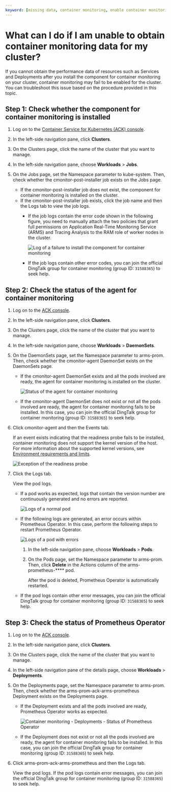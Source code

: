 ```yaml
---
keyword: [missing data, container monitoring, enable container monitoring for a cluster]
---
```


# What can I do if I am unable to obtain container monitoring data for my cluster?

If you cannot obtain the performance data of resources such as Services and Deployments after you install the component for container monitoring on your cluster, container monitoring may fail to be enabled for the cluster. You can troubleshoot this issue based on the procedure provided in this topic.

## Step 1: Check whether the component for container monitoring is installed

1.  Log on to the [Container Service for Kubernetes \(ACK\) console](https://cs.console.aliyun.com).

2.  In the left-side navigation pane, click **Clusters**.

3.  On the Clusters page, click the name of the cluster that you want to manage.

4.  In the left-side navigation pane, choose **Workloads** \> **Jobs**.

5.  On the Jobs page, set the Namespace parameter to kube-system. Then, check whether the cmonitor-post-installer job exists on the Jobs page.

    -   If the cmonitor-post-installer job does not exist, the component for container monitoring is installed on the cluster.
    -   If the cmonitor-post-installer job exists, click the job name and then the Logs tab to view the job logs.
        -   If the job logs contain the error code shown in the following figure, you need to manually attach the two policies that grant full permissions on Application Real-Time Monitoring Service \(ARMS\) and Tracing Analysis to the RAM role of worker nodes in the cluster.

            ![Log of a failure to install the component for container monitoring](https://static-aliyun-doc.oss-accelerate.aliyuncs.com/assets/img/en-US/9157565261/p286632.png)

        -   If the job logs contain other error codes, you can join the official DingTalk group for container monitoring \(group ID: `31588365`\) to seek help.

## Step 2: Check the status of the agent for container monitoring

1.  Log on to the [ACK console](https://cs.console.aliyun.com).

2.  In the left-side navigation pane, click **Clusters**.

3.  On the Clusters page, click the name of the cluster that you want to manage.

4.  In the left-side navigation pane, choose **Workloads** \> **DaemonSets**.

5.  On the DaemonSets page, set the Namespace parameter to arms-prom. Then, check whether the cmonitor-agent DaemonSet exists on the DaemonSets page.

    -   If the cmonitor-agent DaemonSet exists and all the pods involved are ready, the agent for container monitoring is installed on the cluster.

        ![Status of the agent for container monitoring](https://static-aliyun-doc.oss-accelerate.aliyuncs.com/assets/img/en-US/9157565261/p286796.png)

    -   If the cmonitor-agent DaemonSet does not exist or not all the pods involved are ready, the agent for container monitoring fails to be installed. In this case, you can join the official DingTalk group for container monitoring \(group ID: `31588365`\) to seek help.
6.  Click cmonitor-agent and then the Events tab.

    If an event exists indicating that the readiness probe fails to be installed, container monitoring does not support the kernel version of the host. For more information about the supported kernel versions, see [Environment requirements and limits]().

    ![Exception of the readiness probe](https://static-aliyun-doc.oss-accelerate.aliyuncs.com/assets/img/en-US/9157565261/p286842.png)

7.  Click the Logs tab.

    View the pod logs.

    -   If a pod works as expected, logs that contain the version number are continuously generated and no errors are reported.

        ![Logs of a normal pod](https://static-aliyun-doc.oss-accelerate.aliyuncs.com/assets/img/en-US/9157565261/p286833.png)

    -   If the following logs are generated, an error occurs within Prometheus Operator. In this case, perform the following steps to restart Prometheus Operator.

        ![Logs of a pod with errors](https://static-aliyun-doc.oss-accelerate.aliyuncs.com/assets/img/en-US/6679606261/p287070.png)

        1.  In the left-side navigation pane, choose **Workloads** \> **Pods**.
        2.  On the Pods page, set the Namespace parameter to arms-prom. Then, click **Delete** in the Actions column of the arms-prometheus-\*\*\*\* pod.

            After the pod is deleted, Prometheus Operator is automatically restarted.

    -   If the pod logs contain other error messages, you can join the official DingTalk group for container monitoring \(group ID: `31588365`\) to seek help.

## Step 3: Check the status of Prometheus Operator

1.  Log on to the [ACK console](https://cs.console.aliyun.com).

2.  In the left-side navigation pane, click **Clusters**.

3.  On the Clusters page, click the name of the cluster that you want to manage.

4.  In the left-side navigation pane of the details page, choose **Workloads** \> **Deployments**.

5.  On the Deployments page, set the Namespace parameter to arms-prom. Then, check whether the arms-prom-ack-arms-prometheus Deployment exists on the Deployments page.

    -   If the Deployment exists and all the pods involved are ready, Prometheus Operator works as expected.

        ![Container monitoring - Deployments - Status of Prometheus Operator](https://static-aliyun-doc.oss-accelerate.aliyuncs.com/assets/img/en-US/9157565261/p286835.png)

    -   If the Deployment does not exist or not all the pods involved are ready, the agent for container monitoring fails to be installed. In this case, you can join the official DingTalk group for container monitoring \(group ID: `31588365`\) to seek help.
6.  Click arms-prom-ack-arms-prometheus and then the Logs tab.

    View the pod logs. If the pod logs contain error messages, you can join the official DingTalk group for container monitoring \(group ID: `31588365`\) to seek help.




